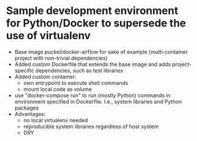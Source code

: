 # Sample development environment for Python/Docker to supersede the use of virtualenv 

- Base image puckel/docker-airflow for sake of example (multi-container
  project with non-trivial dependencies)
- Added custom Dockerfile that extends the base image and adds project-specific
  dependencies, such as test libraries
- Added custom container: 
  - own entrypoint to execute shell commands
  - mount local code as volume
- use "docker-compose run" to run (mostly Python) commands in environment
  specified in Dockerfile. I.e., system libraries and Python packages
- Advantages:
  - no local virtualenv needed
  - reproducible system libraries regardless of host system
  - DRY